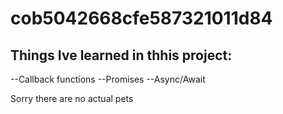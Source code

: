 # cob5042668cfe587321011d84

## Things Ive learned in thhis project:

--Callback functions
--Promises
--Async/Await


Sorry there are no actual pets
